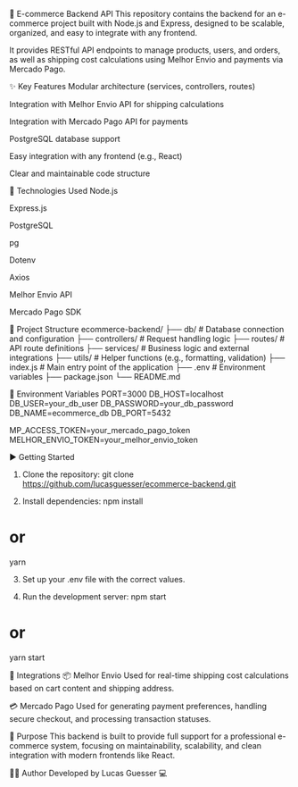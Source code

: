🛒 E-commerce Backend API
This repository contains the backend for an e-commerce project built with Node.js and Express, designed to be scalable, organized, and easy to integrate with any frontend.

It provides RESTful API endpoints to manage products, users, and orders, as well as shipping cost calculations using Melhor Envio and payments via Mercado Pago.

✨ Key Features
Modular architecture (services, controllers, routes)

Integration with Melhor Envio API for shipping calculations

Integration with Mercado Pago API for payments

PostgreSQL database support

Easy integration with any frontend (e.g., React)

Clear and maintainable code structure

🚀 Technologies Used
Node.js

Express.js

PostgreSQL

pg

Dotenv

Axios

Melhor Envio API

Mercado Pago SDK

📁 Project Structure
ecommerce-backend/
├── db/                 # Database connection and configuration
├── controllers/        # Request handling logic
├── routes/             # API route definitions
├── services/           # Business logic and external integrations
├── utils/              # Helper functions (e.g., formatting, validation)
├── index.js            # Main entry point of the application
├── .env                # Environment variables
├── package.json
└── README.md

🔐 Environment Variables
PORT=3000
DB_HOST=localhost
DB_USER=your_db_user
DB_PASSWORD=your_db_password
DB_NAME=ecommerce_db
DB_PORT=5432

MP_ACCESS_TOKEN=your_mercado_pago_token
MELHOR_ENVIO_TOKEN=your_melhor_envio_token

▶️ Getting Started

1. Clone the repository:
git clone https://github.com/lucasguesser/ecommerce-backend.git

2. Install dependencies:
npm install
# or
yarn

3. Set up your .env file with the correct values.

4. Run the development server:
npm start
# or
yarn start

🧩 Integrations
📦 Melhor Envio
Used for real-time shipping cost calculations based on cart content and shipping address.

💳 Mercado Pago
Used for generating payment preferences, handling secure checkout, and processing transaction statuses.

🎯 Purpose
This backend is built to provide full support for a professional e-commerce system, focusing on maintainability, scalability, and clean integration with modern frontends like React.

👨‍💻 Author
Developed by Lucas Guesser 💻